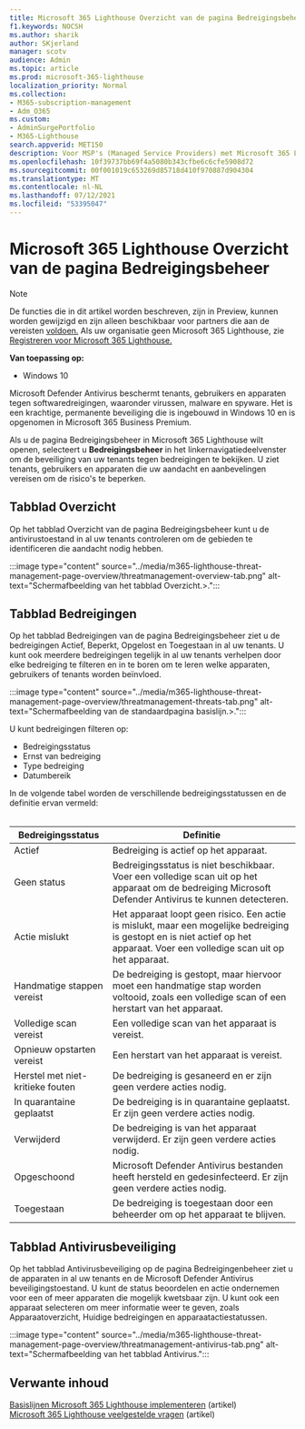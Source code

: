 ```yaml
---
title: Microsoft 365 Lighthouse Overzicht van de pagina Bedreigingsbeheer
f1.keywords: NOCSH
ms.author: sharik
author: SKjerland
manager: scotv
audience: Admin
ms.topic: article
ms.prod: microsoft-365-lighthouse
localization_priority: Normal
ms.collection:
- M365-subscription-management
- Adm_O365
ms.custom:
- AdminSurgePortfolio
- M365-Lighthouse
search.appverid: MET150
description: Voor MSP's (Managed Service Providers) met Microsoft 365 Lighthouse informatie over de pagina Bedreigingsbeheer.
ms.openlocfilehash: 10f39737bb69f4a5080b343cfbe6c6cfe5908d72
ms.sourcegitcommit: 00f001019c653269d85718d410f970887d904304
ms.translationtype: MT
ms.contentlocale: nl-NL
ms.lasthandoff: 07/12/2021
ms.locfileid: "53395047"
---
```

# <a name="microsoft-365-lighthouse-threat-management-page-overview"></a>Microsoft 365 Lighthouse Overzicht van de pagina Bedreigingsbeheer 

> [!NOTE]
> De functies die in dit artikel worden beschreven, zijn in Preview, kunnen worden gewijzigd en zijn alleen beschikbaar voor partners die aan de vereisten [voldoen.](m365-lighthouse-requirements.md) Als uw organisatie geen Microsoft 365 Lighthouse, zie [Registreren voor Microsoft 365 Lighthouse.](m365-lighthouse-sign-up.md)

**Van toepassing op:**

- Windows 10

Microsoft Defender Antivirus beschermt tenants, gebruikers en apparaten tegen softwaredreigingen, waaronder virussen, malware en spyware. Het is een krachtige, permanente beveiliging die is ingebouwd in Windows 10 en is opgenomen in Microsoft 365 Business Premium.  
  
Als u de pagina Bedreigingsbeheer in Microsoft 365 Lighthouse wilt openen, selecteert u **Bedreigingsbeheer** in het linkernavigatiedeelvenster om de beveiliging van uw tenants tegen bedreigingen te bekijken. U ziet tenants, gebruikers en apparaten die uw aandacht en aanbevelingen vereisen om de risico's te beperken.  
  
## <a name="overview-tab"></a>Tabblad Overzicht  
  
Op het tabblad Overzicht van de pagina Bedreigingsbeheer kunt u de antivirustoestand in al uw tenants controleren om de gebieden te identificeren die aandacht nodig hebben.

:::image type="content" source="../media/m365-lighthouse-threat-management-page-overview/threatmanagement-overview-tab.png" alt-text="Schermafbeelding van het tabblad Overzicht.>.":::

## <a name="threats-tab"></a>Tabblad Bedreigingen

Op het tabblad Bedreigingen van de pagina Bedreigingsbeheer ziet u de bedreigingen Actief, Beperkt, Opgelost en Toegestaan in al uw tenants. U kunt ook meerdere bedreigingen tegelijk in al uw tenants verhelpen door elke bedreiging te filteren en in te boren om te leren welke apparaten, gebruikers of tenants worden beïnvloed.

:::image type="content" source="../media/m365-lighthouse-threat-management-page-overview/threatmanagement-threats-tab.png" alt-text="Schermafbeelding van de standaardpagina basislijn.>.":::
  
U kunt bedreigingen filteren op:

- Bedreigingsstatus
- Ernst van bedreiging
- Type bedreiging
- Datumbereik

In de volgende tabel worden de verschillende bedreigingsstatussen en de definitie ervan vermeld:<br><br>

| Bedreigingsstatus | Definitie |
|--|--|
| Actief | Bedreiging is actief op het apparaat. |
| Geen status | Bedreigingsstatus is niet beschikbaar. Voer een volledige scan uit op het apparaat om de bedreiging Microsoft Defender Antivirus te kunnen detecteren. |
| Actie mislukt | Het apparaat loopt geen risico. Een actie is mislukt, maar een mogelijke bedreiging is gestopt en is niet actief op het apparaat. Voer een volledige scan uit op het apparaat. |
| Handmatige stappen vereist | De bedreiging is gestopt, maar hiervoor moet een handmatige stap worden voltooid, zoals een volledige scan of een herstart van het apparaat. |
| Volledige scan vereist | Een volledige scan van het apparaat is vereist. |
| Opnieuw opstarten vereist | Een herstart van het apparaat is vereist. |
| Herstel met niet-kritieke fouten | De bedreiging is gesaneerd en er zijn geen verdere acties nodig. |
| In quarantaine geplaatst | De bedreiging is in quarantaine geplaatst. Er zijn geen verdere acties nodig. |
| Verwijderd | De bedreiging is van het apparaat verwijderd. Er zijn geen verdere acties nodig. |
| Opgeschoond | Microsoft Defender Antivirus bestanden heeft hersteld en gedesinfecteerd. Er zijn geen verdere acties nodig. |
| Toegestaan | De bedreiging is toegestaan door een beheerder om op het apparaat te blijven. | 

## <a name="antivirus-protection-tab"></a>Tabblad Antivirusbeveiliging

Op het tabblad Antivirusbeveiliging op de pagina Bedreigingenbeheer ziet u de apparaten in al uw tenants en de Microsoft Defender Antivirus beveiligingstoestand. U kunt de status beoordelen en actie ondernemen voor een of meer apparaten die mogelijk kwetsbaar zijn. U kunt ook een apparaat selecteren om meer informatie weer te geven, zoals Apparaatoverzicht, Huidige bedreigingen en apparaatactiestatussen.

:::image type="content" source="../media/m365-lighthouse-threat-management-page-overview/threatmanagement-antivirus-tab.png" alt-text="Schermafbeelding van het tabblad Antivirus.":::

## <a name="related-content"></a>Verwante inhoud

[Basislijnen Microsoft 365 Lighthouse implementeren](m365-lighthouse-deploy-baselines.md) (artikel)\
[Microsoft 365 Lighthouse veelgestelde vragen](m365-lighthouse-faq.yml) (artikel)
